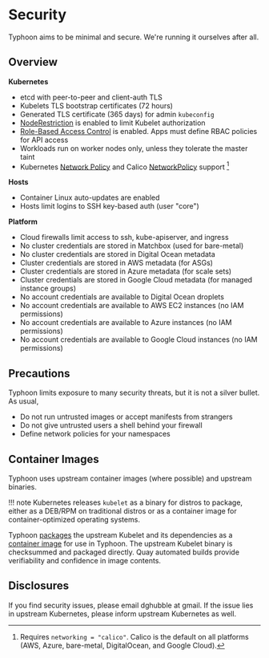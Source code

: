 # Security

Typhoon aims to be minimal and secure. We're running it ourselves after all.

## Overview

**Kubernetes**

* etcd with peer-to-peer and client-auth TLS
* Kubelets TLS bootstrap certificates (72 hours)
* Generated TLS certificate (365 days) for admin `kubeconfig`
* [NodeRestriction](https://kubernetes.io/docs/reference/access-authn-authz/node/) is enabled to limit Kubelet authorization
* [Role-Based Access Control](https://kubernetes.io/docs/admin/authorization/rbac/) is enabled. Apps must define RBAC policies for API access
* Workloads run on worker nodes only, unless they tolerate the master taint
* Kubernetes [Network Policy](https://kubernetes.io/docs/concepts/services-networking/network-policies/) and Calico [NetworkPolicy](https://docs.projectcalico.org/latest/reference/calicoctl/resources/networkpolicy) support [^1]

[^1]: Requires `networking = "calico"`. Calico is the default on all platforms (AWS, Azure, bare-metal, DigitalOcean, and Google Cloud).

**Hosts**

* Container Linux auto-updates are enabled
* Hosts limit logins to SSH key-based auth (user "core")

**Platform**

* Cloud firewalls limit access to ssh, kube-apiserver, and ingress
* No cluster credentials are stored in Matchbox (used for bare-metal)
* No cluster credentials are stored in Digital Ocean metadata
* Cluster credentials are stored in AWS metadata (for ASGs)
* Cluster credentials are stored in Azure metadata (for scale sets)
* Cluster credentials are stored in Google Cloud metadata (for managed instance groups)
* No account credentials are available to Digital Ocean droplets
* No account credentials are available to AWS EC2 instances (no IAM permissions)
* No account credentials are available to Azure instances (no IAM permissions)
* No account credentials are available to Google Cloud instances (no IAM permissions)

## Precautions

Typhoon limits exposure to many security threats, but it is not a silver bullet. As usual,

* Do not run untrusted images or accept manifests from strangers
* Do not give untrusted users a shell behind your firewall
* Define network policies for your namespaces

## Container Images

Typhoon uses upstream container images (where possible) and upstream binaries.

!!! note
    Kubernetes releases `kubelet` as a binary for distros to package, either as a DEB/RPM on traditional distros or as a container image for container-optimized operating systems.

Typhoon [packages](https://github.com/poseidon/kubelet) the upstream Kubelet and its dependencies as a [container image](https://quay.io/repository/poseidon/kubelet) for use in Typhoon. The upstream Kubelet binary is checksummed and packaged directly. Quay automated builds provide verifiability and confidence in image contents.

## Disclosures

If you find security issues, please email dghubble at gmail. If the issue lies in upstream Kubernetes, please inform upstream Kubernetes as well.

